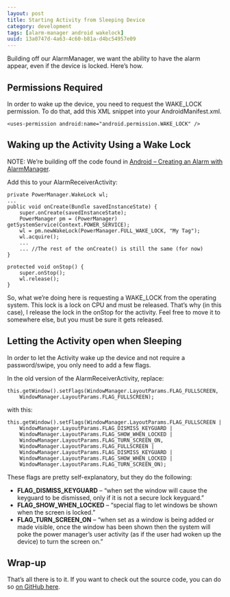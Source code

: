 ```yaml
---
layout: post
title: Starting Activity from Sleeping Device 
category: development
tags: [alarm-manager android wakelock]
uuid: 13a0747d-4a63-4c60-b81a-d4bc54957e09
---
```



Building off our AlarmManager, we want the ability to have the alarm appear, even if the device is locked. Here’s how.

## Permissions Required
In order to wake up the device, you need to request the WAKE_LOCK permission. To do that, add this XML snippet into your AndroidManifest.xml.

<pre><code class="xml">&lt;uses-permission android:name="android.permission.WAKE_LOCK" /&gt;</code></pre>

## Waking up the Activity Using a Wake Lock
NOTE: We’re building off the code found in [Android – Creating an Alarm with AlarmManager](/2013/04/android-creating-an-alarm-with-alarmmanager/).

Add this to your AlarmReceiverActivity:


<pre><code class="java">private PowerManager.WakeLock wl;
...
public void onCreate(Bundle savedInstanceState) {
    super.onCreate(savedInstanceState);
    PowerManager pm = (PowerManager) getSystemService(Context.POWER_SERVICE);
    wl = pm.newWakeLock(PowerManager.FULL_WAKE_LOCK, "My Tag");
    wl.acquire();
    ...
    ... //The rest of the onCreate() is still the same (for now)
}

protected void onStop() {
    super.onStop();
    wl.release();
}</code></pre>


So, what we’re doing here is requesting a WAKE_LOCK from the operating system. This lock is a lock on CPU and must be released. That’s why (in this case), I release the lock in the onStop for the activity. Feel free to move it to somewhere else, but you must be sure it gets released.

## Letting the Activity open when Sleeping

In order to let the Activity wake up the device and not require a password/swipe, you only need to add a few flags.

In the old version of the AlarmReceiverActivity, replace:

<pre><code class="java">this.getWindow().setFlags(WindowManager.LayoutParams.FLAG_FULLSCREEN,
    WindowManager.LayoutParams.FLAG_FULLSCREEN);</code></pre>

with this:

<pre><code class="java">this.getWindow().setFlags(WindowManager.LayoutParams.FLAG_FULLSCREEN | 
    WindowManager.LayoutParams.FLAG_DISMISS_KEYGUARD | 
    WindowManager.LayoutParams.FLAG_SHOW_WHEN_LOCKED | 
    WindowManager.LayoutParams.FLAG_TURN_SCREEN_ON,
    WindowManager.LayoutParams.FLAG_FULLSCREEN | 
    WindowManager.LayoutParams.FLAG_DISMISS_KEYGUARD | 
    WindowManager.LayoutParams.FLAG_SHOW_WHEN_LOCKED | 
    WindowManager.LayoutParams.FLAG_TURN_SCREEN_ON);</code></pre>

These flags are pretty self-explanatory, but they do the following:

- **FLAG\_DISMISS\_KEYGUARD** – “when set the window will cause the keyguard to be dismissed, only if it is not a secure lock keyguard.”
- **FLAG\_SHOW\_WHEN\_LOCKED** – “special flag to let windows be shown when the screen is locked.”
- **FLAG\_TURN\_SCREEN\_ON** – “when set as a window is being added or made visible, once the window has been shown then the system will poke the power manager’s user activity (as if the user had woken up the device) to turn the screen on.”


## Wrap-up
That’s all there is to it.  If you want to check out the source code, you can do so [on GitHub here](https://github.com/Nerdwin15/android-waking-up-from-alarm-demo).


